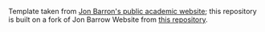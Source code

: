 Template taken from [Jon Barron's public academic website](https://jonbarron.info/); this repository is built on a fork of Jon Barrow Website from [this repository](https://github.com/jonbarron/website).

